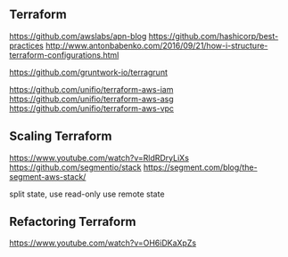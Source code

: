 ## Terraform
https://github.com/awslabs/apn-blog
https://github.com/hashicorp/best-practices
http://www.antonbabenko.com/2016/09/21/how-i-structure-terraform-configurations.html


https://github.com/gruntwork-io/terragrunt

https://github.com/unifio/terraform-aws-iam
https://github.com/unifio/terraform-aws-asg
https://github.com/unifio/terraform-aws-vpc


## Scaling Terraform
https://www.youtube.com/watch?v=RldRDryLiXs
https://github.com/segmentio/stack
https://segment.com/blog/the-segment-aws-stack/

split state, use read-only
use remote state

## Refactoring Terraform
https://www.youtube.com/watch?v=OH6iDKaXpZs
